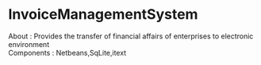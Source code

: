 # InvoiceManagementSystem
About : Provides the transfer of financial affairs of enterprises to electronic environment  
Components : Netbeans,SqLite,itext

